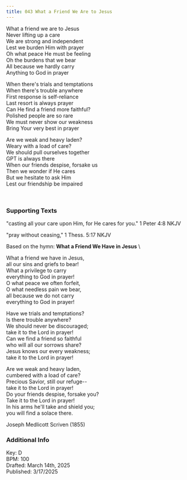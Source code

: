 ```yaml
---
title: 043 What a Friend We Are to Jesus
---
```


What a friend we are to Jesus \
Never lifting up a care \
We are strong and independent \
Lest we burden Him with prayer \
Oh what peace He must be feeling \
Oh the burdens that we bear \
All because we hardly carry \
Anything to God in prayer

When there's trials and temptations \
When there's trouble anywhere \
First response is self-reliance \
Last resort is always prayer \
Can He find a friend more faithful? \
Polished people are so rare \
We must never show our weakness \
Bring Your very best in prayer

Are we weak and heavy laden? \
Weary with a load of care? \
We should pull ourselves together \
GPT is always there \
When our friends despise, forsake us \
Then we wonder if He cares \
But we hesitate to ask Him \
Lest our friendship be impaired

<br /> 

### Supporting Texts ###


"casting all your care upon Him, for He cares for you."
1 Peter 4:8 NKJV

"pray without ceasing,"
1 Thess. 5:17 NKJV 

Based on the hymn: **What a Friend We Have in Jesus** \

What a friend we have in Jesus, \
all our sins and griefs to bear! \
What a privilege to carry \
everything to God in prayer! \
O what peace we often forfeit, \
O what needless pain we bear, \
all because we do not carry \
everything to God in prayer!

Have we trials and temptations? \
Is there trouble anywhere? \
We should never be discouraged; \
take it to the Lord in prayer! \
Can we find a friend so faithful \
who will all our sorrows share? \
Jesus knows our every weakness; \
take it to the Lord in prayer!

Are we weak and heavy laden, \
cumbered with a load of care? \
Precious Savior, still our refuge-- \
take it to the Lord in prayer! \
Do your friends despise, forsake you? \
Take it to the Lord in prayer! \
In his arms he'll take and shield you; \
you will find a solace there.

Joseph Medlicott Scriven (1855)

### Additional Info

Key: D \
BPM: 100 \
Drafted: March 14th, 2025 \
Published: 3/17/2025
